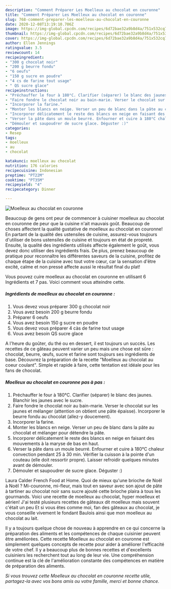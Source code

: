 ```yaml
---
description: "Comment Préparer Les Moelleux au chocolat en couronne"
title: "Comment Préparer Les Moelleux au chocolat en couronne"
slug: 768-comment-preparer-les-moelleux-au-chocolat-en-couronne
date: 2020-12-08T13:19:10.706Z
image: https://img-global.cpcdn.com/recipes/6d72bae32a9b8d4a/751x532cq70/moelleux-au-chocolat-en-couronne-photo-principale-de-la-recette.jpg
thumbnail: https://img-global.cpcdn.com/recipes/6d72bae32a9b8d4a/751x532cq70/moelleux-au-chocolat-en-couronne-photo-principale-de-la-recette.jpg
cover: https://img-global.cpcdn.com/recipes/6d72bae32a9b8d4a/751x532cq70/moelleux-au-chocolat-en-couronne-photo-principale-de-la-recette.jpg
author: Ellen Jennings
ratingvalue: 3.5
reviewcount: 14
recipeingredient:
- "300 g chocolat noir"
- "200 g beurre fondu"
- "6 oeufs"
- "150 g sucre en poudre"
- "4 cs de farine tout usage"
- " QS sucre glace"
recipeinstructions:
- "Préchauffer le four à 180°C. Clarifier (séparer) le blanc des jaunes. Blanchir les jaunes avec le sucre."
- "Faire fondre le chocolat noir au bain-marie. Verser le chocolat sur les jaunes et mélanger (attention on obtient une pâte épaisse). Incorporer le beurre fondu au chocolat (allez-y doucement)."
- "Incorporer la farine."
- "Monter les blancs en neige. Verser un peu de blanc dans la pâte au chocolat et mélanger pour détendre la pâte."
- "Incorporer délicatement le reste des blancs en neige en faisant des mouvements à la maryse de bas en haut."
- "Verser la pâte dans un moule beurré. Enfourner et cuire à 180°C chaleur convection pendant 25 à 30 min. Vérifier la cuisson à la pointe d&#39;un couteau (elle doit ressortir propre). Laisser refroidir quelques minutes avant de démouler."
- "Démouler et saupoudrer de sucre glace. Déguster :)"
categories:
- Resep
tags:
- moelleux
- au
- chocolat

katakunci: moelleux au chocolat 
nutrition: 176 calories
recipecuisine: Indonesian
preptime: "PT22M"
cooktime: "PT35M"
recipeyield: "4"
recipecategory: Dinner

---
```



![Moelleux au chocolat en couronne](https://img-global.cpcdn.com/recipes/6d72bae32a9b8d4a/751x532cq70/moelleux-au-chocolat-en-couronne-photo-principale-de-la-recette.jpg)

Beaucoup de gens ont peur de commencer à cuisiner moelleux au chocolat en couronne de peur que la cuisine n'ait mauvais goût. Beaucoup de choses affectent la qualité gustative de moelleux au chocolat en couronne! En partant de la qualité des ustensiles de cuisine, assurez-vous toujours d'utiliser de bons ustensiles de cuisine et toujours en état de propreté. Ensuite, la qualité des ingrédients utilisés affecte également le goût, vous devez donc utiliser des ingrédients frais. De plus, prenez beaucoup de pratique pour reconnaître les différentes saveurs de la cuisine, profitez de chaque étape de la cuisine avec tout votre cœur, car la sensation d'être excité, calme et non pressé affecte aussi le résultat final du plat!

<!--inarticleads1-->

Vous pouvez cuire moelleux au chocolat en couronne en utilisant 6 Ingrédients et 7 pas. Voici comment vous atteindre cette.

##### Ingrédients de moelleux au chocolat en couronne :

1. Vous devez vous préparer 300 g chocolat noir
1. Vous avez besoin 200 g beurre fondu
1. Préparer 6 oeufs
1. Vous avez besoin 150 g sucre en poudre
1. Vous devez vous préparer 4 càs de farine tout usage
1. Vous avez besoin  QS sucre glace


A l&#39;heure du goûter, du thé ou en dessert, il est toujours un succès. Les recettes de ce gâteau peuvent varier un peu mais une chose est sûre : chocolat, beurre, œufs, sucre et farine sont toujours ses ingrédients de base. Découvrez la préparation de la recette &#34;Moelleux au chocolat au coeur coulant&#34;. Simple et rapide à faire, cette tentation est idéale pour les fans de chocolat. 

<!--inarticleads2-->

##### Moelleux au chocolat en couronne pas à pas :

1. Préchauffer le four à 180°C. Clarifier (séparer) le blanc des jaunes. Blanchir les jaunes avec le sucre.
1. Faire fondre le chocolat noir au bain-marie. Verser le chocolat sur les jaunes et mélanger (attention on obtient une pâte épaisse). Incorporer le beurre fondu au chocolat (allez-y doucement).
1. Incorporer la farine.
1. Monter les blancs en neige. Verser un peu de blanc dans la pâte au chocolat et mélanger pour détendre la pâte.
1. Incorporer délicatement le reste des blancs en neige en faisant des mouvements à la maryse de bas en haut.
1. Verser la pâte dans un moule beurré. Enfourner et cuire à 180°C chaleur convection pendant 25 à 30 min. Vérifier la cuisson à la pointe d&#39;un couteau (elle doit ressortir propre). Laisser refroidir quelques minutes avant de démouler.
1. Démouler et saupoudrer de sucre glace. Déguster :)


Laura Calder French Food at Home. Quoi de mieux qu&#39;une brioche de Noël à Noël ? Mi-couronne, mi-fleur, mais tout en saveur avec son ajout de pâte à tartiner au chocolat noir sans sucre ajouté cette brioche plaira à tous les gourmands. Voici une recette de moelleux au chocolat, hyper moelleux et aérien! J&#39;ai testé plusieurs recettes de gâteaux dit moelleux mais souvent c&#39;était un peu Et si vous êtes comme moi, fan des gâteaux au chocolat, je vous conseille vivement le fondant Baulois ainsi que mon moelleux au chocolat au lait. 

<!--inarticleads1-->

<p>
Il y a toujours quelque chose de nouveau à apprendre en ce qui concerne la préparation des aliments et les compétences de chaque cuisinier peuvent être améliorées. Cette recette Moelleux au chocolat en couronne est simplement quelques concepts de recette pour aider à améliorer l'efficacité de votre chef. Il y a beaucoup plus de bonnes recettes et d'excellents cuisiniers les recherchent tout au long de leur vie. Une compréhension continue est la clé de l'amélioration constante des compétences en matière de préparation des aliments.
</p>

<p>
<i>Si vous trouvez cette Moelleux au chocolat en couronne recette utile, partagez-la avec vos bons amis ou votre famille, merci et bonne chance.</i>
</p>
